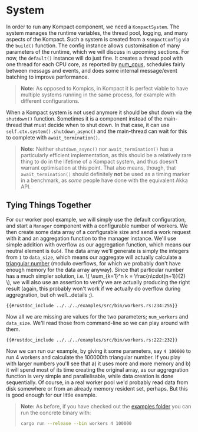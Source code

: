 # System

In order to run any Kompact component, we need a `KompactSystem`. The system manages the runtime variables, the thread pool, logging, and many aspects of the Kompact. Such a system is created from a `KompactConfig` via the `build()` function. The config instance allows customisation of many parameters of the runtime, which we will discuss in upcoming sections. For now, the `default()` instance will do just fine.  It creates a thread pool with one thread for each CPU core, as reported by [num_cpus](https://crates.io/crates/num_cpus), schedules fairly between messags and events, and does some internal message/event batching to improve performance.

> **Note:** As opposed to Kompics, in Kompact it is perfect viable to have multiple systems running in the same process, for example with different configurations.

When a Kompact system is not used anymore it should be shut down via the `shutdown()` function. Sometimes it is a component instead of the main-thread that must decide when to shut down. In that case, it can use `self.ctx.system().shutdown_async()` and the main-thread can wait for this to complete with `await_termination()`. 

> **Note:** Neither `shutdown_async()` nor `await_termination()` has a particularly efficient implementation, as this should be a relatively rare thing to do in the lifetime of a Kompact system, and thus doesn't warrant optimisation at this point. That also means, though, that `await_termination()` should definitely **not** be used as a timing marker in a benchmark, as *some* people have done with the equivalent Akka API.

## Tying Things Together

For our worker pool example, we will simply use the default configuration, and start a `Manager` component with a configurable number of workers. We then create some data array of a configurable size and send a work request with it and an aggregation function to the manager instance. We'll use simple addition with overflow as our aggregation function, which means our neutral element is `0u64`. The data array we'll generate is simply the integers from `1` to `data_size`, which means our aggregate will actually calculate a [triangular number](https://en.wikipedia.org/wiki/Triangular_number) (modulo overflows, for which we probably don't have enough memory for the data array anyway). Since that particular number has a much simpler solution, i.e. \\( \sum_{k=1}^n k = \frac{n\cdot(n+1)}{2} \\), we will also use an assertion to verify we are actually producing the right result (again, this probably won't work if we actually do overflow during aggregration, but oh well...details ;).

```rust,edition2018,no_run,noplaypen
{{#rustdoc_include ../../../examples/src/bin/workers.rs:234:255}}
```

Now all we are missing are values for the two parameters; `num_workers` and `data_size`. We'll read those from command-line so we can play around with them.

```rust,edition2018,no_run,noplaypen
{{#rustdoc_include ../../../examples/src/bin/workers.rs:222:232}}
```

Now we can run our example, by giving it some parameters, say `4 100000` to run 4 workers and calculate the 100000th triangular number. If you play with larger numbers you'll see that a) it uses more and more memory and b) it will spend most of its time creating the original array, as our aggregration function is very simple and parallelisable, while data creation is done sequentially. Of course, in a real worker pool we'd probably read data from disk somewhere or from an already memory resident set, perhaps. But this is good enough for our little example.

> **Note:** As before, if you have checked out the [examples folder](https://github.com/kompics/kompact/tree/master/docs/examples) you can run the concrete binary with:
> ```bash
> cargo run --release --bin workers 4 100000
> ```
